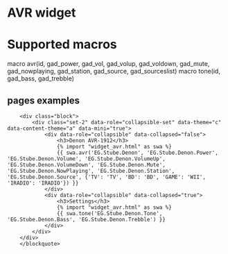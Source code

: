 # AVR widget

# Supported macros
macro avr(id, gad_power, gad_vol, gad_volup, gad_voldown, gad_mute, gad_nowplaying, gad_station, gad_source, gad_sourceslist)
macro tone(id, gad_bass, gad_trebble)

## pages examples

~~~
	<div class="block">
		<div class="set-2" data-role="collapsible-set" data-theme="c" data-content-theme="a" data-mini="true">
			<div data-role="collapsible" data-collapsed="false">
				<h3>Denon AVR-1912</h3>
				{% import "widget_avr.html" as swa %}
				{{ swa.avr('EG.Stube.Denon', 'EG.Stube.Denon.Power', 'EG.Stube.Denon.Volume', 'EG.Stube.Denon.VolumeUp', 'EG.Stube.Denon.VolumeDown', 'EG.Stube.Denon.Mute', 'EG.Stube.Denon.NowPlaying', 'EG.Stube.Denon.Station', 'EG.Stube.Denon.Source', {'TV': 'TV', 'BD': 'BD', 'GAME': 'WII', 'IRADIO': 'IRADIO'}) }}
			</div>
			<div data-role="collapsible" data-collapsed="true">
				<h3>Settings</h3>
				{% import "widget_avr.html" as swa %}
				{{ swa.tone('EG.Stube.Denon.Tone', 'EG.Stube.Denon.Bass', 'EG.Stube.Denon.Trebble') }}
			</div>
		</div>
	</div>
    </blockquote>
~~~
